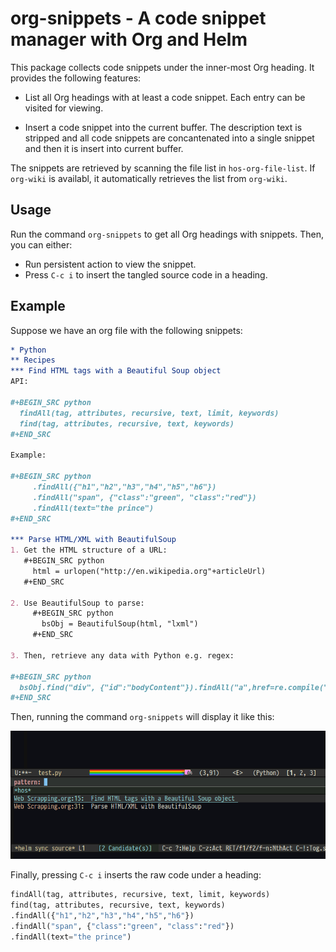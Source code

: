 # org-snippets - A code snippet manager with Org and Helm #

This package collects code snippets under the inner-most Org heading. It
provides the following features:

- List all Org headings with at least a code snippet. Each entry can be visited
  for viewing.

- Insert a code snippet into the current buffer. The description text is
stripped and all code snippets are concantenated into a single snippet and then
it is insert into current buffer.

The snippets are retrieved by scanning the file list in `hos-org-file-list`. If
`org-wiki` is availabl, it automatically retrieves the list from `org-wiki`.

## Usage ##

Run the command `org-snippets` to get all Org headings with snippets. Then, you can either:

- Run persistent action to view the snippet.
- Press `C-c i` to insert the tangled source code in a heading.

## Example ##

Suppose we have an org file with the following snippets:

```org
* Python
** Recipes
*** Find HTML tags with a Beautiful Soup object
API:

#+BEGIN_SRC python
  findAll(tag, attributes, recursive, text, limit, keywords)
  find(tag, attributes, recursive, text, keywords)
#+END_SRC

Example:

#+BEGIN_SRC python
     .findAll({"h1","h2","h3","h4","h5","h6"})
     .findAll("span", {"class":"green", "class":"red"})
     .findAll(text="the prince")
#+END_SRC

*** Parse HTML/XML with BeautifulSoup
1. Get the HTML structure of a URL:
   #+BEGIN_SRC python
     html = urlopen("http://en.wikipedia.org"+articleUrl)
   #+END_SRC

2. Use BeautifulSoup to parse:
     #+BEGIN_SRC python
       bsObj = BeautifulSoup(html, "lxml")
     #+END_SRC

3. Then, retrieve any data with Python e.g. regex:

#+BEGIN_SRC python
  bsObj.find("div", {"id":"bodyContent"}).findAll("a",href=re.compile("^(/wiki/)((?!:).)*$"))
#+END_SRC

```

Then, running the command `org-snippets` will display it like this:

![helm-org-snippets](helm-org-snippets.png)

Finally, pressing `C-c i` inserts the raw code under a heading:

```python
findAll(tag, attributes, recursive, text, limit, keywords)
find(tag, attributes, recursive, text, keywords)
.findAll({"h1","h2","h3","h4","h5","h6"})
.findAll("span", {"class":"green", "class":"red"})
.findAll(text="the prince")
```
